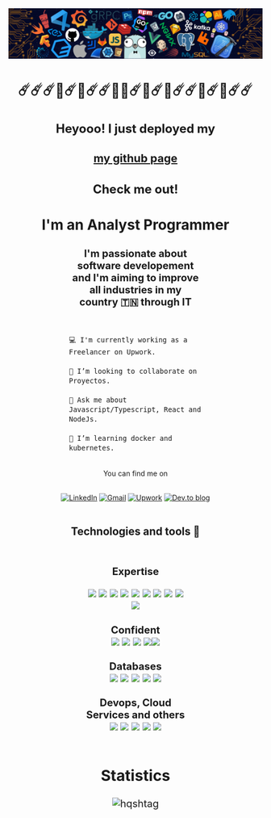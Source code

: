 <div id="header" align="center">
<img src="./imgs/header.png" >
 
</div>
<h3 align="center" style="font-size: 28px"> ☄️☄️☄️🌠☄️🌠☄️☄️🌠🌠☄️🌠☄️🌠☄️☄️🌠☄️🌠☄️☄️</h3>
<h3 align="center" style="font-size: 24px">Heyooo! I just deployed my </h3>

<h3 align="center" style="font-size: 22px">

[my github page](https://hqshtag.github.io/portfolio/)

</h3>

<h3 align="center" style="font-size: 24px">Check me out!</h3>
<div align="center">
<h3  style="font-size: 28px"> I'm an Analyst  Programmer  </h3>
<h3 align="center" 
style="margin-right: 120px; margin-left: 120px; font-size: 20px">I'm passionate about software developement and I'm aiming to improve all industries in my country 🇹🇳 through IT</h3>

<br />

<div align="left" style="margin-left: 120px; margin-right: 120px; font-size: 16px">

    💻 I'm currently working as a Freelancer on Upwork.

    👯 I’m looking to collaborate on Proyectos.

    💬 Ask me about Javascript/Typescript, React and NodeJs.

    🌱 I’m learning docker and kubernetes.

</div>
<br />
You can find me on
<br />
<br />

[![LinkedIn](https://img.shields.io/badge/linkedin-%230077B5.svg?style=for-the-badge&logo=linkedin&logoColor=white)](https://www.linkedin.com/in/mohamed-wajih/)
[![Gmail](https://img.shields.io/badge/Gmail-D14836?style=for-the-badge&logo=gmail&logoColor=white)](mailto:wajih.tagourty@gmail.com)
[![Upwork](https://img.shields.io/badge/UpWork-6FDA44?style=for-the-badge&logo=Upwork&logoColor=white)](https://www.upwork.com/freelancers/~016084b5f594c92d1f)
[![Dev.to blog](https://img.shields.io/badge/dev.to-0A0A0A?style=for-the-badge&logo=dev.to&logoColor=white)](https://dev.to/hqshtag)
<br /><br />

## Technologies and tools 🧰

<br />
<div style="
     margin-left: 150px;
     margin-right: 150px;
     font-size: 20px;
">

<b>Expertise</b>
<br />

<img src="https://img.shields.io/badge/node.js%20-%2343853D.svg?&style=for-the-badge&logo=node.js&logoColor=white" />
<img src="https://img.shields.io/badge/react%20-%2320232a.svg?&style=for-the-badge&logo=react&logoColor=%2361DAFB" />
<img src="https://img.shields.io/badge/Redux-593D88?style=for-the-badge&logo=redux&logoColor=white" />
<img src="https://img.shields.io/badge/express.js%20-%23404d59.svg?&style=for-the-badge" />
<img src="https://img.shields.io/badge/React_Native-20232A?style=for-the-badge&logo=react&logoColor=61DAFB" />
<img src="https://img.shields.io/badge/javascript%20-%23323330.svg?&style=for-the-badge&logo=javascript&logoColor=%23F7DF1E" />
<img src="https://img.shields.io/badge/typescript%20-%23007ACC.svg?&style=for-the-badge&logo=typescript&logoColor=white" />
<img src="https://img.shields.io/badge/HTML5-E34F26?style=for-the-badge&logo=html5&logoColor=white" />
<img src="https://img.shields.io/badge/css3%20-%231572B6.svg?&style=for-the-badge&logo=css3&logoColor=white" />
<img src="https://img.shields.io/badge/Sass-CC6699?style=for-the-badge&logo=sass&logoColor=white" />
<br />
<br />
<b>Confident</b>
<br />

<img src="https://img.shields.io/badge/PHP-777BB4?style=for-the-badge&logo=php&logoColor=white" />
<img src="https://img.shields.io/badge/jQuery-0769AD?style=for-the-badge&logo=jquery&logoColor=white" />
<img src="https://img.shields.io/badge/python-3670A0?style=for-the-badge&logo=python&logoColor=ffdd54" />
<img src="https://img.shields.io/badge/Go-00ADD8?style=for-the-badge&logo=go&logoColor=white"><img src="https://img.shields.io/badge/Flutter-02569B?style=for-the-badge&logo=flutter&logoColor=white" />
<br />
<br />
<b>Databases</b>
<br/>
<img src="https://img.shields.io/badge/PostgreSQL-316192?style=for-the-badge&logo=postgresql&logoColor=white"/>
<img src="https://img.shields.io/badge/MongoDB-4EA94B?style=for-the-badge&logo=mongodb&logoColor=white" />
<img src="https://img.shields.io/badge/MySQL-00000F?style=for-the-badge&logo=mysql&logoColor=white" />
<img src="https://img.shields.io/badge/SQLite-07405E?style=for-the-badge&logo=sqlite&logoColor=white" />
<img src="https://img.shields.io/badge/redis-%23DD0031.svg?style=for-the-badge&logo=redis&logoColor=white"/>
<br />
<br />
<b>Devops, Cloud Services and others</b>
<br />
<img src="https://img.shields.io/badge/Netlify-00C7B7?style=for-the-badge&logo=netlify&logoColor=white" />
<img src="https://img.shields.io/badge/firebase-%23039BE5.svg?style=for-the-badge&logo=firebase"/>
<img src="https://img.shields.io/badge/heroku%20-%23430098.svg?&style=for-the-badge&logo=heroku&logoColor=white" />
<img src="https://img.shields.io/badge/AWS-%23FF9900.svg?style=for-the-badge&logo=amazon-aws&logoColor=white" />
<img src="https://img.shields.io/badge/azure-%230072C6.svg?style=for-the-badge&logo=microsoftazure&logoColor=white" />
<br />
<br />

## Statistics

<!-- <img src="https://github-readme-stats.vercel.app/api?username=hqshtag&theme=white-green" /> -->
<img align="center" src="https://github-readme-streak-stats.herokuapp.com/?user=hqshtag&theme=tokyonight" alt="hqshtag" width="600" />

<br/>
<br />
<br />

<!--I never Started my daily <b>commit</b>ment on the 14th of April 2022. -->

</div>
</div>

<!--
**hqshtag/hqshtag** is a ✨ _special_ ✨ repository because its `README.md` (this file) appears on your GitHub profile.
[![Mohamed wajih's GitHub Activity Graph](https://activity-graph.herokuapp.com/graph?username=hqshtag&theme=react-dark)](https://git.io/praveenscience)

Here are some ideas to get you started:

- 🔭 I’m currently working on ...
- 🌱 I’m currently learning ...
- 👯 I’m looking to collaborate on ...
- 🤔 I’m looking for help with ...
- 💬 Ask me about ...
- 📫 How to reach me: ...
- 😄 Pronouns: ...
- ⚡ Fun fact: ...
-->
